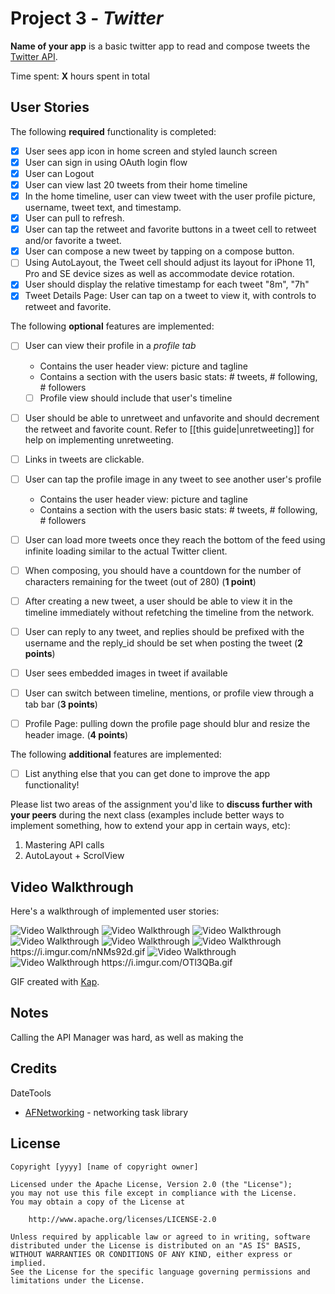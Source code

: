 # Project 3 - *Twitter*

**Name of your app** is a basic twitter app to read and compose tweets the [Twitter API](https://apps.twitter.com/).

Time spent: **X** hours spent in total

## User Stories

The following **required** functionality is completed:

- [x] User sees app icon in home screen and styled launch screen
- [x] User can sign in using OAuth login flow
- [x] User can Logout
- [x] User can view last 20 tweets from their home timeline
- [x] In the home timeline, user can view tweet with the user profile picture, username, tweet text, and timestamp.
- [x] User can pull to refresh.
- [x] User can tap the retweet and favorite buttons in a tweet cell to retweet and/or favorite a tweet.
- [x] User can compose a new tweet by tapping on a compose button.
- [ ] Using AutoLayout, the Tweet cell should adjust its layout for iPhone 11, Pro and SE device sizes as well as accommodate device rotation.
- [x] User should display the relative timestamp for each tweet "8m", "7h"
- [x] Tweet Details Page: User can tap on a tweet to view it, with controls to retweet and favorite.

The following **optional** features are implemented:

- [ ] User can view their profile in a *profile tab*
  - Contains the user header view: picture and tagline
  - Contains a section with the users basic stats: # tweets, # following, # followers
  - [ ] Profile view should include that user's timeline
- [ ] User should be able to unretweet and unfavorite and should decrement the retweet and favorite count. Refer to [[this guide|unretweeting]] for help on implementing unretweeting.
- [ ] Links in tweets are clickable.
- [ ] User can tap the profile image in any tweet to see another user's profile
  - Contains the user header view: picture and tagline
  - Contains a section with the users basic stats: # tweets, # following, # followers
- [ ] User can load more tweets once they reach the bottom of the feed using infinite loading similar to the actual Twitter client.
- [ ] When composing, you should have a countdown for the number of characters remaining for the tweet (out of 280) (**1 point**)
- [ ] After creating a new tweet, a user should be able to view it in the timeline immediately without refetching the timeline from the network.
- [ ] User can reply to any tweet, and replies should be prefixed with the username and the reply_id should be set when posting the tweet (**2 points**)
- [ ] User sees embedded images in tweet if available
- [ ] User can switch between timeline, mentions, or profile view through a tab bar (**3 points**)
- [ ] Profile Page: pulling down the profile page should blur and resize the header image. (**4 points**)


The following **additional** features are implemented:

- [ ] List anything else that you can get done to improve the app functionality!

Please list two areas of the assignment you'd like to **discuss further with your peers** during the next class (examples include better ways to implement something, how to extend your app in certain ways, etc):

1. Mastering API calls
2. AutoLayout + ScrolView

## Video Walkthrough

Here's a walkthrough of implemented user stories:

<img src='https://i.imgur.com/KIKfFzI.gif' title='Video Walkthrough' width='' alt='Video Walkthrough' />
<img src='https://i.imgur.com/1mm4jR4.gif' title='Video Walkthrough' width='' alt='Video Walkthrough' />
<img src='https://i.imgur.com/0aTFyxo.gif' title='Video Walkthrough' width='' alt='Video Walkthrough' />
<img src='https://i.imgur.com/Q4222G2.gif' title='Video Walkthrough' width='' alt='Video Walkthrough' />
<img src='https://i.imgur.com/tqaKdIx.gif' title='Video Walkthrough' width='' alt='Video Walkthrough' />
<img src='https://i.imgur.com/nNMs92d.gif' title='Video Walkthrough' width='' alt='Video Walkthrough' />
https://i.imgur.com/nNMs92d.gif

<img src='https://i.imgur.com/rNpOPyu.gif' title='Video Walkthrough' width='' alt='Video Walkthrough' />
<img src='https://i.imgur.com/OTl3QBa.gif' title='Video Walkthrough' width='' alt='Video Walkthrough' />
https://i.imgur.com/OTl3QBa.gif


GIF created with [Kap](https://getkap.co/).

## Notes


Calling the API Manager was hard, as well as making the 


## Credits

DateTools

- [AFNetworking](https://github.com/AFNetworking/AFNetworking) - networking task library

## License

    Copyright [yyyy] [name of copyright owner]

    Licensed under the Apache License, Version 2.0 (the "License");
    you may not use this file except in compliance with the License.
    You may obtain a copy of the License at

        http://www.apache.org/licenses/LICENSE-2.0

    Unless required by applicable law or agreed to in writing, software
    distributed under the License is distributed on an "AS IS" BASIS,
    WITHOUT WARRANTIES OR CONDITIONS OF ANY KIND, either express or implied.
    See the License for the specific language governing permissions and
    limitations under the License.
